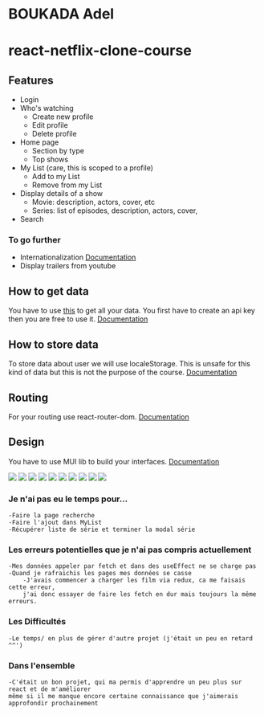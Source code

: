 # BOUKADA Adel

# react-netflix-clone-course

## Features

-   Login
-   Who's watching
    -   Create new profile
    -   Edit profile
    -   Delete profile
-   Home page
    -   Section by type
    -   Top shows
-   My List (care, this is scoped to a profile)
    -   Add to my List
    -   Remove from my List
-   Display details of a show
    -   Movie: description, actors, cover, etc
    -   Series: list of episodes, description, actors, cover,
-   Search

### To go further

-   Internationalization [Documentation](https://react.i18next.com/getting-started)
-   Display trailers from youtube

## How to get data

You have to use [this](https://www.themoviedb.org/) to get all your data. You first have to create an api key then you are free to use it.
[Documentation](https://developers.themoviedb.org/3)

## How to store data

To store data about user we will use localeStorage. This is unsafe for this kind of data but this is not the purpose of the course.
[Documentation](https://developer.mozilla.org/en-US/docs/Web/API/Window/localStorage)

## Routing

For your routing use react-router-dom.
[Documentation](https://v5.reactrouter.com/web/guides/quick-start)

## Design

You have to use MUI lib to build your interfaces.
[Documentation](https://mui.com/)

![](Assets/homepage.png)
![](Assets/login.png)
![](Assets/movieDetails.png)
![](Assets/mylist.png)
![](Assets/search.png)
![](Assets/sectionByType.png)
![](Assets/serieDetails.png)
![](Assets/serieEpList.png)
![](Assets/topshows.png)
![](Assets/whoswatching.png)


### Je n'ai pas eu le temps pour...
    -Faire la page recherche
    -Faire l'ajout dans MyList
    -Récupérer liste de série et terminer la modal série

### Les erreurs potentielles que je n'ai pas compris actuellement
    -Mes données appeler par fetch et dans des useEffect ne se charge pas 
    -Quand je rafraichis les pages mes données se casse 
        -J'avais commencer a charger les film via redux, ca me faisais cette erreur,
        j'ai donc essayer de faire les fetch en dur mais toujours la même erreurs.

### Les Difficultés
    -Le temps/ en plus de gérer d'autre projet (j'était un peu en retard ^^')

### Dans l'ensemble
    -C'était un bon projet, qui ma permis d'apprendre un peu plus sur react et de m'améliorer 
    même si il me manque encore certaine connaissance que j'aimerais approfondir prochainement